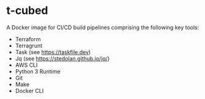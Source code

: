 # t-cubed

A Docker image for CI/CD build pipelines comprising the following key tools:

* Terraform
* Terragrunt
* Task (see https://taskfile.dev)
* Jq (see https://stedolan.github.io/jq/)
* AWS CLI
* Python 3 Runtime
* Git
* Make
* Docker CLI